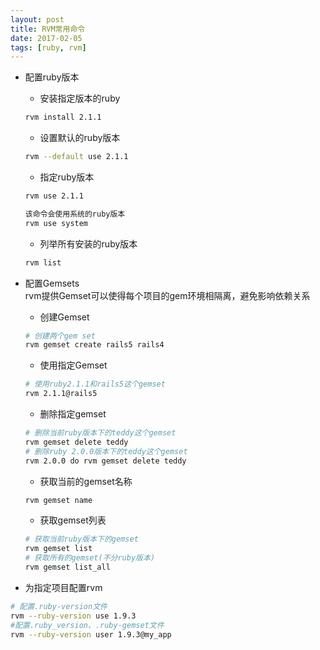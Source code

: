 ```yaml
---
layout: post
title: RVM常用命令
date: 2017-02-05
tags: [ruby, rvm]
---
```


+ 配置ruby版本  
    - 安装指定版本的ruby  

    ```bash  
    rvm install 2.1.1
    ```  

    - 设置默认的ruby版本  

    ```bash  
    rvm --default use 2.1.1
    ```

    - 指定ruby版本  

    ```bash  
    rvm use 2.1.1
    ```

    ```bash  
    该命令会使用系统的ruby版本
    rvm use system
    ```

    - 列举所有安装的ruby版本

    ```bash  
    rvm list
    ```

+ 配置Gemsets  
    rvm提供Gemset可以使得每个项目的gem环境相隔离，避免影响依赖关系  
    - 创建Gemset  

    ```bash  
    # 创建两个gem set
    rvm gemset create rails5 rails4
    ```

    - 使用指定Gemset  

    ```bash  
    # 使用ruby2.1.1和rails5这个gemset
    rvm 2.1.1@rails5
    ```

    - 删除指定gemset  

    ```bash  
    # 删除当前ruby版本下的teddy这个gemset  
    rvm gemset delete teddy
    # 删除ruby 2.0.0版本下的teddy这个gemset
    rvm 2.0.0 do rvm gemset delete teddy
    ```

    - 获取当前的gemset名称 

    ```bash  
    rvm gemset name
    ```

    - 获取gemset列表 

    ```bash  
    # 获取当前ruby版本下的gemset  
    rvm gemset list
    # 获取所有的gemset(不分ruby版本)
    rvm gemset list_all
    ```

+ 为指定项目配置rvm  

```bash  
# 配置.ruby-version文件
rvm --ruby-version use 1.9.3
#配置.ruby_version、.ruby-gemset文件
rvm --ruby-version user 1.9.3@my_app
```
